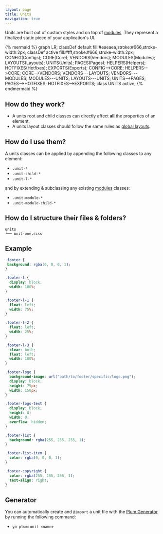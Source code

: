 ```yaml
---
layout: page
title: Units
navigation: true
---
```


Units are built out of custom styles and on top of [modules](modules.html). They represent a finalized static piece of your application's UI.

{% mermaid %}
graph LR;
    classDef default fill:#eaeaea,stroke:#666,stroke-width:2px;
    classDef active fill:#fff,stroke:#666,stroke-width:2px;
    CONFIG(Configs);
    CORE(Core);
    VENDORS(Vendors);
    MODULES(Modules);
    LAYOUTS(Layouts);
    UNITS(Units);
    PAGES(Pages);
    HELPERS(Helpers);
    HOTFIXES(Hotfixes);
    EXPORTS(Exports);
    CONFIG-->CORE;
    HELPERS-->CORE;
    CORE-->VENDORS;
    VENDORS---LAYOUTS;
    VENDORS---MODULES;
    MODULES---UNITS;
    LAYOUTS---UNITS;
    UNITS-->PAGES;
    PAGES-->HOTFIXES;
    HOTFIXES-->EXPORTS;
    class UNITS active;
{% endmermaid %}

## How do they work?

- A units root and child classes can directly affect **all** the properties of an element.
- A units layout classes should follow the same rules as [global layouts](layouts.html).

## How do I use them?

A units classes can be applied by appending the following classes to any element:

 - `.unit-*`
 - `.unit-child-*`
 - `.unit-l-*`

and by extending & subclassing any existing [modules](modules.html) classes:

 - `.unit-module-*`
 - `.unit-module-child-*`

## How do I structure their files & folders?

```text
units
└── unit-one.scss
```

## Example

```scss
.footer {
 background: rgba(0, 0, 0, 1);
}

.footer-l {
  display: block;
  width: 100%;
}

.footer-l-1 {
  float: left;
  width: 75%;
}

.footer-l-2 {
  float: left;
  width: 25%;
}

.footer-l-3 {
  clear: both;
  float: left;
  width: 100%;
}

.footer-logo {
  background-image: url("path/to/footer/specific/logo.png");
  display: block;
  height: 75px;
  width: 150px;
}

.footer-logo-text {
  display: block;
  height: 0;
  width: 0;
  overflow: hidden;
}

.footer-list {
  background: rgba(255, 255, 255, 1);
}

.footer-list-item {
  color: rgba(0, 0, 0, 1);
}

.footer-copyright {
  color: rgba(255, 255, 255, 1);
  text-align: right;
}
```

## Generator

You can automatically create and `@import` a unit file  with the [Plum Generator](https://github.com/plum-css/generator-plum) by running the following command:

- `yo plum:unit <name>`
